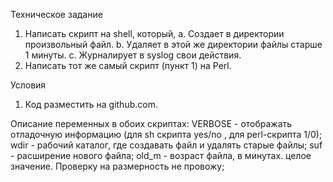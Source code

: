 Техническое задание
1. Написать скрипт на shell, который,
a. Создает в директории произвольный файл.
b. Удаляет в этой же директории файлы старше 1 минуты.
c. Журналирует в syslog свои действия.
2. Написать тот же самый скрипт (пункт 1) на Perl.

Условия
1. Код разместить на github.com.

Описание переменных в обоих скриптах:
VERBOSE - отображать отладочную информацию (для sh скрипта yes/no , для perl-скрипта 1/0);
wdir - рабочий каталог, где создавать файл и удалять старые файлы;
suf - расширение нового файла;
old_m - возраст файла, в минутах. целое значение. Проверку на размерность не провожу;
